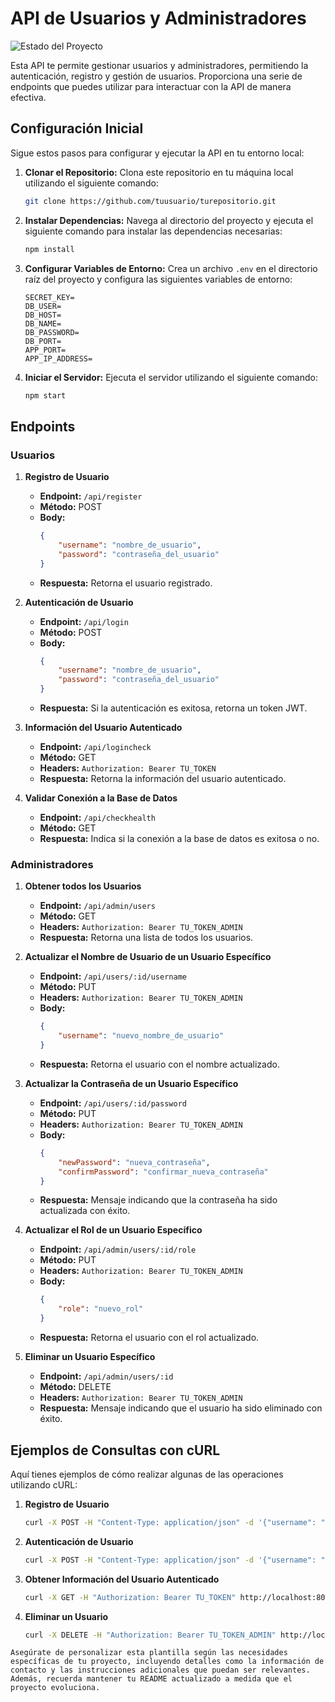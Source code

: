 # API de Usuarios y Administradores

![Estado del Proyecto](https://img.shields.io/badge/Estado-En%20Desarrollo-yellow)

Esta API te permite gestionar usuarios y administradores, permitiendo la autenticación, registro y gestión de usuarios. Proporciona una serie de endpoints que puedes utilizar para interactuar con la API de manera efectiva.

## Configuración Inicial

Sigue estos pasos para configurar y ejecutar la API en tu entorno local:

1. **Clonar el Repositorio:** Clona este repositorio en tu máquina local utilizando el siguiente comando:

   ```bash
   git clone https://github.com/tuusuario/turepositorio.git
   ```

2. **Instalar Dependencias:** Navega al directorio del proyecto y ejecuta el siguiente comando para instalar las dependencias necesarias:

   ```bash
   npm install
   ```

3. **Configurar Variables de Entorno:** Crea un archivo `.env` en el directorio raíz del proyecto y configura las siguientes variables de entorno:

   ```env
   SECRET_KEY=
   DB_USER=
   DB_HOST=
   DB_NAME=
   DB_PASSWORD=
   DB_PORT=
   APP_PORT=
   APP_IP_ADDRESS=
   ```

4. **Iniciar el Servidor:** Ejecuta el servidor utilizando el siguiente comando:

   ```bash
   npm start
   ```

## Endpoints

### Usuarios

1. **Registro de Usuario**

   - **Endpoint:** `/api/register`
   - **Método:** POST
   - **Body:**
     ```json
     {
         "username": "nombre_de_usuario",
         "password": "contraseña_del_usuario"
     }
     ```
   - **Respuesta:** Retorna el usuario registrado.

2. **Autenticación de Usuario**

   - **Endpoint:** `/api/login`
   - **Método:** POST
   - **Body:**
     ```json
     {
         "username": "nombre_de_usuario",
         "password": "contraseña_del_usuario"
     }
     ```
   - **Respuesta:** Si la autenticación es exitosa, retorna un token JWT.

3. **Información del Usuario Autenticado**

   - **Endpoint:** `/api/logincheck`
   - **Método:** GET
   - **Headers:** `Authorization: Bearer TU_TOKEN`
   - **Respuesta:** Retorna la información del usuario autenticado.

4. **Validar Conexión a la Base de Datos**

   - **Endpoint:** `/api/checkhealth`
   - **Método:** GET
   - **Respuesta:** Indica si la conexión a la base de datos es exitosa o no.

### Administradores

1. **Obtener todos los Usuarios**

   - **Endpoint:** `/api/admin/users`
   - **Método:** GET
   - **Headers:** `Authorization: Bearer TU_TOKEN_ADMIN`
   - **Respuesta:** Retorna una lista de todos los usuarios.

2. **Actualizar el Nombre de Usuario de un Usuario Específico**

   - **Endpoint:** `/api/users/:id/username`
   - **Método:** PUT
   - **Headers:** `Authorization: Bearer TU_TOKEN_ADMIN`
   - **Body:**
     ```json
     {
         "username": "nuevo_nombre_de_usuario"
     }
     ```
   - **Respuesta:** Retorna el usuario con el nombre actualizado.

3. **Actualizar la Contraseña de un Usuario Específico**

   - **Endpoint:** `/api/users/:id/password`
   - **Método:** PUT
   - **Headers:** `Authorization: Bearer TU_TOKEN_ADMIN`
   - **Body:**
     ```json
     {
         "newPassword": "nueva_contraseña",
         "confirmPassword": "confirmar_nueva_contraseña"
     }
     ```
   - **Respuesta:** Mensaje indicando que la contraseña ha sido actualizada con éxito.

4. **Actualizar el Rol de un Usuario Específico**

   - **Endpoint:** `/api/admin/users/:id/role`
   - **Método:** PUT
   - **Headers:** `Authorization: Bearer TU_TOKEN_ADMIN`
   - **Body:**
     ```json
     {
         "role": "nuevo_rol"
     }
     ```
   - **Respuesta:** Retorna el usuario con el rol actualizado.

5. **Eliminar un Usuario Específico**

   - **Endpoint:** `/api/admin/users/:id`
   - **Método:** DELETE
   - **Headers:** `Authorization: Bearer TU_TOKEN_ADMIN`
   - **Respuesta:** Mensaje indicando que el usuario ha sido eliminado con éxito.

## Ejemplos de Consultas con cURL

Aquí tienes ejemplos de cómo realizar algunas de las operaciones utilizando cURL:

1. **Registro de Usuario**

   ```bash
   curl -X POST -H "Content-Type: application/json" -d '{"username": "juan", "password": "123456"}' http://localhost:8001/api/users/register
   ```

2. **Autenticación de Usuario**

   ```bash
   curl -X POST -H "Content-Type: application/json" -d '{"username": "juan", "password": "123456"}' http://localhost:8001/api/users/login
   ```

3. **Obtener Información del Usuario Autenticado**

   ```bash
   curl -X GET -H "Authorization: Bearer TU_TOKEN" http://localhost:8001/api/users/logincheck
   ```

4. **Eliminar un Usuario**

   ```bash
   curl -X DELETE -H "Authorization: Bearer TU_TOKEN_ADMIN" http://localhost:8001/api/admin/users/ID_DEL_USUARIO
   ```


```
Asegúrate de personalizar esta plantilla según las necesidades específicas de tu proyecto, incluyendo detalles como la información de contacto y las instrucciones adicionales que puedan ser relevantes. Además, recuerda mantener tu README actualizado a medida que el proyecto evoluciona.
```
